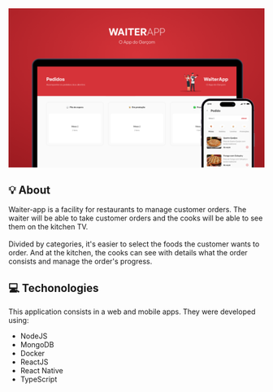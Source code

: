 <img src="./waiterapp.png" />

<h2>💡️ About</h2>
Waiter-app is a facility for restaurants to manage customer orders. The waiter will be able to take customer orders and the cooks will be able to see them on the kitchen TV.
</br>
</br>
Divided by categories, it's easier to select the foods the customer wants to order. And at the kitchen, the cooks can see with details what the order consists and manage the order's progress.

<h2>💻️ Techonologies</h2>
This application consists in a web and mobile apps. They were developed using:

- NodeJS
- MongoDB
- Docker
- ReactJS
- React Native
- TypeScript
